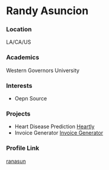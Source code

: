 # Randy Asuncion

### Location

LA/CA/US

### Academics

Western Governors University

### Interests

-   Oepn Source

### Projects

-   Heart Disease Prediction [Heartly](https://randya.dev/heartly)
-   Invoice Generator [Invoice Generator](https://ranasun.github.io/invoice-generator)

### Profile Link

[ranasun](https://github.com/ranasun)
